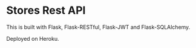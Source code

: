 # Stores Rest API

This is built with Flask, Flask-RESTful, Flask-JWT 
and Flask-SQLAlchemy.

Deployed on Heroku.